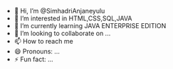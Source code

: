 - 👋 Hi, I’m @SimhadriAnjaneyulu
- 👀 I’m interested in HTML,CSS,SQL,JAVA
- 🌱 I’m currently learning JAVA ENTERPRISE EDITION
- 💞️ I’m looking to collaborate on ...
- 📫 How to reach me 
- 😄 Pronouns: ...
- ⚡ Fun fact: ...

